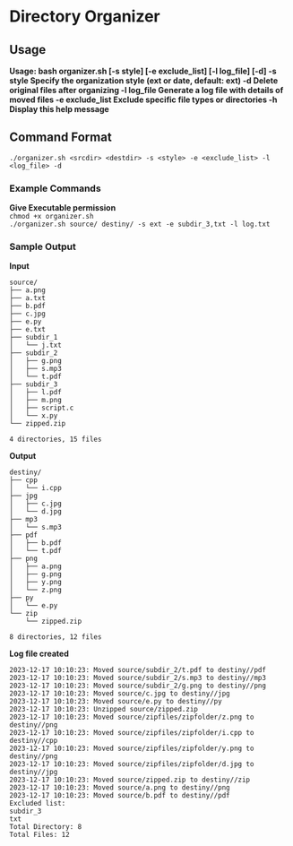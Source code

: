 # Directory Organizer

## Usage
**Usage: bash organizer.sh <srcdir> <destdir> [-s style] [-e exclude_list] [-l log_file] [-d]
  -s style     Specify the organization style (ext or date, default: ext)
  -d           Delete original files after organizing
  -l log_file  Generate a log file with details of moved files
  -e exclude_list  Exclude specific file types or directories
  -h           Display this help message**


## Command Format
`./organizer.sh <srcdir> <destdir> -s <style> -e <exclude_list> -l <log_file> -d`

### Example Commands

**Give Executable permission** \
`chmod +x organizer.sh`\
`./organizer.sh source/ destiny/ -s ext -e subdir_3,txt -l log.txt`

### Sample Output

**Input**
```
source/
├── a.png
├── a.txt
├── b.pdf
├── c.jpg
├── e.py
├── e.txt
├── subdir_1
│   └── j.txt
├── subdir_2
│   ├── g.png
│   ├── s.mp3
│   └── t.pdf
├── subdir_3
│   ├── l.pdf
│   ├── m.png
│   ├── script.c
│   └── x.py
└── zipped.zip

4 directories, 15 files
```

**Output**
```
destiny/
├── cpp
│   └── i.cpp
├── jpg
│   ├── c.jpg
│   └── d.jpg
├── mp3
│   └── s.mp3
├── pdf
│   ├── b.pdf
│   └── t.pdf
├── png
│   ├── a.png
│   ├── g.png
│   ├── y.png
│   └── z.png
├── py
│   └── e.py
└── zip
    └── zipped.zip

8 directories, 12 files
```
**Log file created**
```
2023-12-17 10:10:23: Moved source/subdir_2/t.pdf to destiny//pdf
2023-12-17 10:10:23: Moved source/subdir_2/s.mp3 to destiny//mp3
2023-12-17 10:10:23: Moved source/subdir_2/g.png to destiny//png
2023-12-17 10:10:23: Moved source/c.jpg to destiny//jpg
2023-12-17 10:10:23: Moved source/e.py to destiny//py
2023-12-17 10:10:23: Unzipped source/zipped.zip
2023-12-17 10:10:23: Moved source/zipfiles/zipfolder/z.png to destiny//png
2023-12-17 10:10:23: Moved source/zipfiles/zipfolder/i.cpp to destiny//cpp
2023-12-17 10:10:23: Moved source/zipfiles/zipfolder/y.png to destiny//png
2023-12-17 10:10:23: Moved source/zipfiles/zipfolder/d.jpg to destiny//jpg
2023-12-17 10:10:23: Moved source/zipped.zip to destiny//zip
2023-12-17 10:10:23: Moved source/a.png to destiny//png
2023-12-17 10:10:23: Moved source/b.pdf to destiny//pdf
Excluded list: 
subdir_3
txt
Total Directory: 8
Total Files: 12
```
